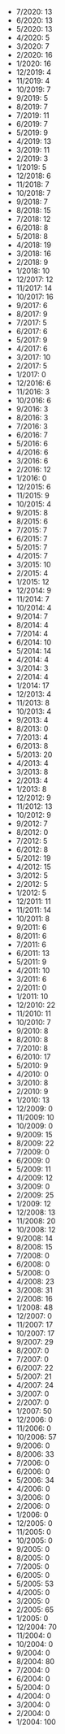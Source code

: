 *  7/2020: 13
*  6/2020: 13
*  5/2020: 13
*  4/2020: 5
*  3/2020: 7
*  2/2020: 16
*  1/2020: 16
*  12/2019: 4
*  11/2019: 4
*  10/2019: 7
*  9/2019: 5
*  8/2019: 7
*  7/2019: 11
*  6/2019: 7
*  5/2019: 9
*  4/2019: 13
*  3/2019: 11
*  2/2019: 3
*  1/2019: 5
*  12/2018: 6
*  11/2018: 7
*  10/2018: 7
*  9/2018: 7
*  8/2018: 15
*  7/2018: 12
*  6/2018: 8
*  5/2018: 8
*  4/2018: 19
*  3/2018: 16
*  2/2018: 9
*  1/2018: 10
*  12/2017: 12
*  11/2017: 14
*  10/2017: 16
*  9/2017: 6
*  8/2017: 9
*  7/2017: 5
*  6/2017: 6
*  5/2017: 9
*  4/2017: 6
*  3/2017: 10
*  2/2017: 5
*  1/2017: 0
*  12/2016: 6
*  11/2016: 3
*  10/2016: 6
*  9/2016: 3
*  8/2016: 3
*  7/2016: 3
*  6/2016: 7
*  5/2016: 6
*  4/2016: 6
*  3/2016: 6
*  2/2016: 12
*  1/2016: 0
*  12/2015: 6
*  11/2015: 9
*  10/2015: 4
*  9/2015: 8
*  8/2015: 6
*  7/2015: 7
*  6/2015: 7
*  5/2015: 7
*  4/2015: 7
*  3/2015: 10
*  2/2015: 4
*  1/2015: 12
*  12/2014: 9
*  11/2014: 7
*  10/2014: 4
*  9/2014: 7
*  8/2014: 4
*  7/2014: 4
*  6/2014: 10
*  5/2014: 14
*  4/2014: 4
*  3/2014: 3
*  2/2014: 4
*  1/2014: 17
*  12/2013: 4
*  11/2013: 8
*  10/2013: 4
*  9/2013: 4
*  8/2013: 0
*  7/2013: 4
*  6/2013: 8
*  5/2013: 20
*  4/2013: 4
*  3/2013: 8
*  2/2013: 4
*  1/2013: 8
*  12/2012: 9
*  11/2012: 13
*  10/2012: 9
*  9/2012: 7
*  8/2012: 0
*  7/2012: 5
*  6/2012: 8
*  5/2012: 19
*  4/2012: 15
*  3/2012: 5
*  2/2012: 5
*  1/2012: 5
*  12/2011: 11
*  11/2011: 14
*  10/2011: 8
*  9/2011: 6
*  8/2011: 6
*  7/2011: 6
*  6/2011: 13
*  5/2011: 9
*  4/2011: 10
*  3/2011: 6
*  2/2011: 0
*  1/2011: 10
*  12/2010: 22
*  11/2010: 11
*  10/2010: 7
*  9/2010: 8
*  8/2010: 8
*  7/2010: 8
*  6/2010: 17
*  5/2010: 9
*  4/2010: 0
*  3/2010: 8
*  2/2010: 9
*  1/2010: 13
*  12/2009: 0
*  11/2009: 10
*  10/2009: 0
*  9/2009: 15
*  8/2009: 22
*  7/2009: 0
*  6/2009: 0
*  5/2009: 11
*  4/2009: 12
*  3/2009: 0
*  2/2009: 25
*  1/2009: 12
*  12/2008: 13
*  11/2008: 20
*  10/2008: 12
*  9/2008: 14
*  8/2008: 15
*  7/2008: 0
*  6/2008: 0
*  5/2008: 0
*  4/2008: 23
*  3/2008: 31
*  2/2008: 16
*  1/2008: 48
*  12/2007: 0
*  11/2007: 17
*  10/2007: 17
*  9/2007: 29
*  8/2007: 0
*  7/2007: 0
*  6/2007: 22
*  5/2007: 21
*  4/2007: 24
*  3/2007: 0
*  2/2007: 0
*  1/2007: 50
*  12/2006: 0
*  11/2006: 0
*  10/2006: 57
*  9/2006: 0
*  8/2006: 33
*  7/2006: 0
*  6/2006: 0
*  5/2006: 34
*  4/2006: 0
*  3/2006: 0
*  2/2006: 0
*  1/2006: 0
*  12/2005: 0
*  11/2005: 0
*  10/2005: 0
*  9/2005: 0
*  8/2005: 0
*  7/2005: 0
*  6/2005: 0
*  5/2005: 53
*  4/2005: 0
*  3/2005: 0
*  2/2005: 65
*  1/2005: 0
*  12/2004: 70
*  11/2004: 0
*  10/2004: 0
*  9/2004: 0
*  8/2004: 80
*  7/2004: 0
*  6/2004: 0
*  5/2004: 0
*  4/2004: 0
*  3/2004: 0
*  2/2004: 0
*  1/2004: 100